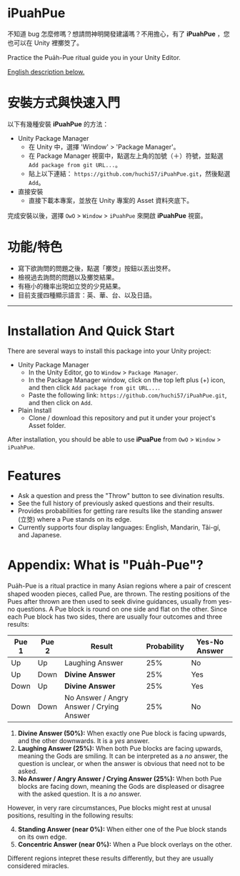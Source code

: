 # iPuahPue
不知道 bug 怎麼修嗎？想請問神明開發建議嗎？不用擔心，有了 **iPuahPue** ，您也可以在 Unity 裡擲筊了。

Practice the Pua̍h-Pue ritual guide you in your Unity Editor.

[English description below.](#installation-and-quick-start)

# 安裝方式與快速入門
以下有幾種安裝 **iPuahPue** 的方法：
- Unity Package Manager
  - 在 Unity 中，選擇 'Window' > 'Package Manager'。
  - 在 Package Manager 視窗中，點選左上角的加號（＋）符號，並點選 `Add package from git URL...`。
  - 貼上以下連結： `https://github.com/huchi57/iPuahPue.git`，然後點選 `Add`。
- 直接安裝
  - 直接下載本專案，並放在 Unity 專案的 Asset 資料夾底下。
 
完成安裝以後，選擇 `OwO` > `Window` > `iPuahPue` 來開啟 **iPuahPue** 視窗。

# 功能/特色
- 寫下欲詢問的問題之後，點選「擲筊」按鈕以丟出筊杯。
- 檢視過去詢問的問題以及擲筊結果。
- 有極小的機率出現如立筊的少見結果。
- 目前支援四種顯示語言：英、華、台、以及日語。

---

# Installation And Quick Start
There are several ways to install this package into your Unity project:
- Unity Package Manager
  - In the Unity Editor, go to `Window` > `Package Manager`.
  - In the Package Manager window, click on the top left plus (+) icon, and then click `Add package from git URL...`.
  - Paste the following link: `https://github.com/huchi57/iPuahPue.git`, and then click on `Add`.
- Plain Install
  - Clone / download this repository and put it under your project's Asset folder.

After installation, you should be able to use **iPuaPue** from `OwO` > `Window` > `iPuahPue`.

# Features
- Ask a question and press the "Throw" button to see divination results.
- See the full history of previously asked questions and their results.
- Provides probabilities for getting rare results like the standing answer (立筊) where a Pue stands on its edge.
- Currently supports four display languages: English, Mandarin, Tâi-gí, and Japanese.

# Appendix: What is "Pua̍h-Pue"?
Pua̍h-Pue is a ritual practice in many Asian regions where a pair of crescent shaped wooden pieces, called Pue, are thrown. The resting positions of the Pues after thrown are then used to seek divine guidances, usually from yes-no questions. A Pue block is round on one side and flat on the other. Since each Pue block has two sides, there are usually four outcomes and three results:

| Pue 1 | Pue 2 | Result | Probability | Yes-No Answer |
| --- | --- | --- | --- | --- |
| Up | Up | Laughing Answer | 25% | No |
| Up | Down | **Divine Answer** | 25% | Yes |
| Down | Up | **Divine Answer** | 25% | Yes |
| Down | Down | No Answer / Angry Answer / Crying Answer | 25% | No |

1. **Divine Answer (50%):** When exactly one Pue block is facing upwards, and the other downwards. It is a *yes* answer.
2. **Laughing Answer (25%):** When both Pue blocks are facing upwards, meaning the Gods are smiling. It can be interpreted as a *no* answer, the question is unclear, or when the answer is obvious that need not to be asked.
3. **No Answer / Angry Answer / Crying Answer (25%):** When both Pue blocks are facing down, meaning the Gods are displeased or disagree with the asked question. It is a *no* answer.

However, in very rare circumstances, Pue blocks might rest at unusal positions, resulting in the following results:

4. **Standing Answer (near 0%):** When either one of the Pue block stands on its own edge.
5. **Concentric Answer (near 0%):** When a Pue block overlays on the other.

Different regions intepret these results differently, but they are usually considered miracles.
